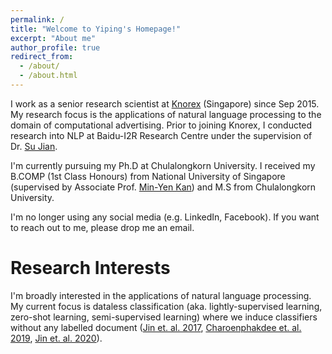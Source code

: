 ```yaml
---
permalink: /
title: "Welcome to Yiping's Homepage!"
excerpt: "About me"
author_profile: true
redirect_from: 
  - /about/
  - /about.html
---
```


I work as a senior research scientist at [Knorex](https://www.knorex.com/) (Singapore) since Sep 2015. My research focus is the applications of natural language processing to the domain of computational advertising. Prior to joining Knorex, I conducted research into NLP at Baidu-I2R Research Centre under the supervision of Dr. [Su Jian](http://www.colips.org/~sujian/). 

I'm currently pursuing my Ph.D at Chulalongkorn University. I received my B.COMP (1st Class Honours) from National University of Singapore (supervised by Associate Prof. [Min-Yen Kan](https://www.comp.nus.edu.sg/~kanmy/index.html))  and M.S from Chulalongkorn University.

I'm no longer using any social media (e.g. LinkedIn, Facebook). If you want to reach out to me, please drop me an email.

Research Interests
======

I'm broadly interested in the applications of natural language processing. My current focus is dataless classification (aka. lightly-supervised learning, zero-shot learning, semi-supervised learning) where we induce classifiers without any labelled document ([Jin et. al. 2017](https://www.aclweb.org/anthology/I17-1055.pdf), [Charoenphakdee et. al. 2019](https://www.aclweb.org/anthology/D19-1411.pdf), [Jin et. al. 2020](https://yipingnus.github.io/publication/2020-10-18-paper-title-number-5)). 

